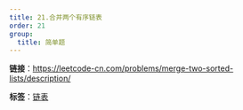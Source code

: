 ```yaml
---
title: 21.合并两个有序链表
order: 21
group:
  title: 简单题
---
```


**链接**：https://leetcode-cn.com/problems/merge-two-sorted-lists/description/

**标签**：<a href="https://leetcode-cn.com/tag/linked-list/problemset/"><Badge>链表</Badge></a>

